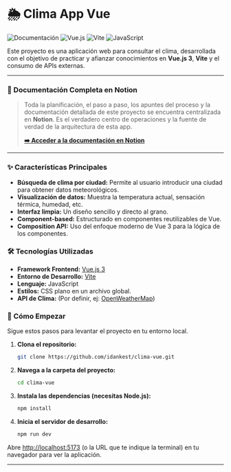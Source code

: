 # 🌦️ Clima App Vue

![Documentación](https://img.shields.io/badge/Documentación-Notion-000000?style=for-the-badge&logo=notion&logoColor=white)
![Vue.js](https://img.shields.io/badge/Vue.js-35495E?style=for-the-badge&logo=vue.js&logoColor=4FC08D)
![Vite](https://img.shields.io/badge/Vite-646CFF?style=for-the-badge&logo=vite&logoColor=white)
![JavaScript](https://img.shields.io/badge/JavaScript-F7DF1E?style=for-the-badge&logo=javascript&logoColor=black)

Este proyecto es una aplicación web para consultar el clima, desarrollada con el objetivo de practicar y afianzar conocimientos en **Vue.js 3**, **Vite** y el consumo de APIs externas.

---

### 📝 Documentación Completa en Notion

> Toda la planificación, el paso a paso, los apuntes del proceso y la documentación detallada de este proyecto se encuentra centralizada en **Notion**. Es el verdadero centro de operaciones y la fuente de verdad de la arquitectura de esta app.
>
> **[➡️ Acceder a la documentación en Notion](https://www.notion.so/Clima-App-22e5592c6f7e80788317d82ca7db145c?source=copy_link)**
---

### ✨ Características Principales

-   **Búsqueda de clima por ciudad:** Permite al usuario introducir una ciudad para obtener datos meteorológicos.
-   **Visualización de datos:** Muestra la temperatura actual, sensación térmica, humedad, etc.
-   **Interfaz limpia:** Un diseño sencillo y directo al grano.
-   **Component-based:** Estructurado en componentes reutilizables de Vue.
-   **Composition API:** Uso del enfoque moderno de Vue 3 para la lógica de los componentes.

### 🛠️ Tecnologías Utilizadas

-   **Framework Frontend:** [Vue.js 3](https://vuejs.org/)
-   **Entorno de Desarrollo:** [Vite](https://vitejs.dev/)
-   **Lenguaje:** JavaScript
-   **Estilos:** CSS plano en un archivo global.
-   **API de Clima:** (Por definir, ej: [OpenWeatherMap](https://openweathermap.org/api))

### 🚀 Cómo Empezar

Sigue estos pasos para levantar el proyecto en tu entorno local.

1.  **Clona el repositorio:**
    ```sh
    git clone https://github.com/idankest/clima-vue.git
    ```

2.  **Navega a la carpeta del proyecto:**
    ```sh
    cd clima-vue
    ```

3.  **Instala las dependencias (necesitas Node.js):**
    ```sh
    npm install
    ```

4.  **Inicia el servidor de desarrollo:**
    ```sh
    npm run dev
    ```

Abre [http://localhost:5173](http://localhost:5173) (o la URL que te indique la terminal) en tu navegador para ver la aplicación.

---